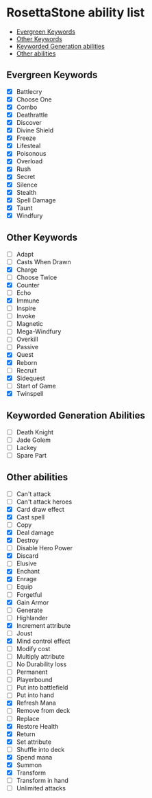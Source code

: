 # RosettaStone ability list

- [Evergreen Keywords](#evergreen-keywords)
- [Other Keywords](#other-keywords)
- [Keyworded Generation abilities](#keyworded-generation-abilities)
- [Other abilities](#other-abilities)

## Evergreen Keywords

* [x] Battlecry
* [x] Choose One
* [x] Combo
* [x] Deathrattle
* [x] Discover
* [x] Divine Shield
* [x] Freeze
* [x] Lifesteal
* [x] Poisonous
* [x] Overload
* [x] Rush
* [x] Secret
* [x] Silence
* [x] Stealth
* [x] Spell Damage
* [x] Taunt
* [x] Windfury

## Other Keywords

* [ ] Adapt
* [ ] Casts When Drawn
* [x] Charge
* [ ] Choose Twice
* [x] Counter
* [ ] Echo
* [x] Immune
* [ ] Inspire
* [ ] Invoke
* [ ] Magnetic
* [ ] Mega-Windfury
* [ ] Overkill
* [ ] Passive
* [x] Quest
* [x] Reborn
* [ ] Recruit
* [x] Sidequest
* [ ] Start of Game
* [x] Twinspell

## Keyworded Generation Abilities

* [ ] Death Knight
* [ ] Jade Golem
* [ ] Lackey
* [ ] Spare Part

## Other abilities

* [ ] Can't attack
* [ ] Can't attack heroes
* [x] Card draw effect
* [x] Cast spell
* [ ] Copy
* [x] Deal damage
* [x] Destroy
* [ ] Disable Hero Power
* [x] Discard
* [ ] Elusive
* [x] Enchant
* [x] Enrage
* [ ] Equip
* [ ] Forgetful
* [x] Gain Armor
* [ ] Generate
* [ ] Highlander
* [x] Increment attribute
* [ ] Joust
* [x] Mind control effect
* [ ] Modify cost
* [ ] Multiply attribute
* [ ] No Durability loss
* [ ] Permanent
* [ ] Playerbound
* [ ] Put into battlefield
* [ ] Put into hand
* [x] Refresh Mana
* [ ] Remove from deck
* [ ] Replace
* [x] Restore Health
* [x] Return
* [x] Set attribute
* [ ] Shuffle into deck
* [x] Spend mana
* [x] Summon
* [x] Transform
* [ ] Transform in hand
* [ ] Unlimited attacks